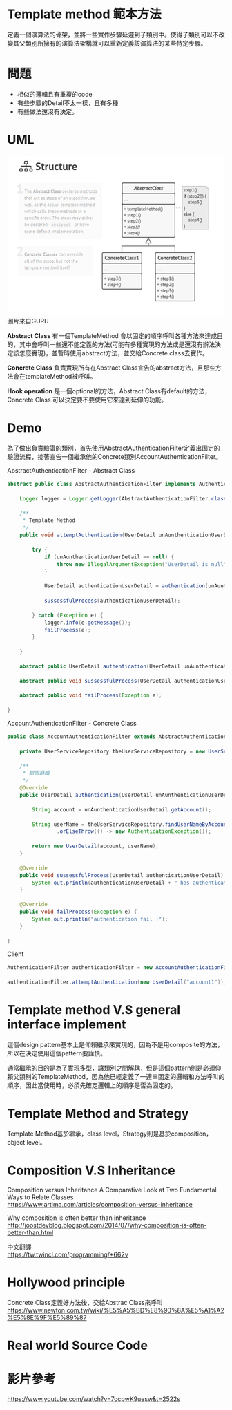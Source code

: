 # Template method 範本方法
定義一個演算法的骨架，並將一些實作步驟延遲到子類別中。使得子類別可以不改變其父類別所擁有的演算法架構就可以重新定義該演算法的某些特定步驟。

# 問題
* 相似的邏輯且有重複的code
* 有些步驟的Detail不太一樣，且有多種
* 有些做法還沒有決定。

# UML
![Template method UML](/picture/template_method.png)
圖片來自GURU  

**Abstract Class** 
有一個TemplateMethod 會以固定的順序呼叫各種方法來達成目的，其中會呼叫一些還不能定義的方法(可能有多種實現的方法或是還沒有辦法決定該怎麼實現)，並暫時使用abstract方法，並交給Concrete class去實作。

**Concrete Class** 
負責實現所有在Abstract Class宣告的abstract方法，且那些方法會在templateMethod被呼叫。  

**Hook operation**
是一個optional的方法，Abstract Class有default的方法，Concrete Class 可以決定要不要使用它來達到延伸的功能。

# Demo
為了做出負責驗證的類別，首先使用AbstractAuthenticationFilter定義出固定的驗證流程，接著宣告一個繼承他的Concrete類別AccountAuthenticationFilter。

  
AbstractAuthenticationFilter - Abstract Class 
```java
abstract public class AbstractAuthenticationFilter implements AuthenticationFilter {

	Logger logger = Logger.getLogger(AbstractAuthenticationFilter.class.getName());

	/**
	 * Template Method
	 */
	public void attemptAuthentication(UserDetail unAunthenticationUserDetail) {

		try {
			if (unAunthenticationUserDetail == null) {
				throw new IllegalArgumentException("UserDetail is null");
			}

			UserDetail authenticationUserDetail = authentication(unAunthenticationUserDetail);

			sussessfulProcess(authenticationUserDetail);

		} catch (Exception e) {
			logger.info(e.getMessage());
			failProcess(e);
		}

	}

	abstract public UserDetail authentication(UserDetail unAunthenticationUserDetail) throws AuthenticationException;

	abstract public void sussessfulProcess(UserDetail authenticationUserDetail);

	abstract public void failProcess(Exception e);

}
```

AccountAuthenticationFilter - Concrete Class
```java
public class AccountAuthenticationFilter extends AbstractAuthenticationFilter {

	private UserServiceRepository theUserServiceRepository = new UserServiceRepository();

	/**
	 * 驗證邏輯
	 */
	@Override
	public UserDetail authentication(UserDetail unAunthenticationUserDetail) throws AuthenticationException {

		String account = unAunthenticationUserDetail.getAccount();

		String userName = theUserServiceRepository.findUserNameByAccount(account)
				.orElseThrow(() -> new AuthenticationException());

		return new UserDetail(account, userName);
	}

	@Override
	public void sussessfulProcess(UserDetail authenticationUserDetail) {
		System.out.println(authenticationUserDetail + " has authentication !");
	}

	@Override
	public void failProcess(Exception e) {
		System.out.println("authentication fail !");
	}

}

```

Client
```java
AuthenticationFilter authenticationFilter = new AccountAuthenticationFilter();
		
authenticationFilter.attemptAuthentication(new UserDetail("account1"));
```

# Template method V.S general interface implement 
這個design pattern基本上是仰賴繼承來實現的，因為不是用composite的方法，所以在決定使用這個pattern要謹慎。

通常繼承的目的是為了實現多型，讓類別之間解耦，但是這個pattern則是必須仰賴父類別的TemplateMethod，因為他已經定義了一連串固定的邏輯和方法呼叫的順序，因此當使用時，必須先確定邏輯上的順序是否為固定的。

# Template Method and Strategy
Template Method基於繼承，class level，Strategy則是基於composition，object level。

# Composition V.S Inheritance
Composition versus Inheritance
A Comparative Look at Two Fundamental Ways to Relate Classes  
https://www.artima.com/articles/composition-versus-inheritance

Why composition is often better than inheritance   
http://joostdevblog.blogspot.com/2014/07/why-composition-is-often-better-than.html

中文翻譯  
https://tw.twincl.com/programming/*662v

# Hollywood principle
Concrete Class定義好方法後，交給Abstrac Class來呼叫
https://www.newton.com.tw/wiki/%E5%A5%BD%E8%90%8A%E5%A1%A2%E5%8E%9F%E5%89%87

# Real world Source Code


# 影片參考
https://www.youtube.com/watch?v=7ocpwK9uesw&t=2522s